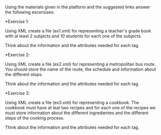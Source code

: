 Using the materials given in the platform and the suggested links answer the following excersises:

*Exercise 1:

Using XML create a file (ex1.xml) for representing a teacher's grade book with al least 2 subjects  and 10 students for each one of the subjects.

Think about the information and the attributes needed for each tag.

*Exercise 2:

Using XML create a file (ex2.xml) for representing a metropolitan bus route. You should store the name of the route, the schedule and information about the different stops.

Think about the information and the attributes needed for each tag.

*Exercise 3:

Using XML create a file (ex3.xml) for represenitng a cookbook. The cookbook must have at leat two recipes and for each one of the recipes we must store information about the different ingredientes and the different steps of the cooking process.

Think about the information and the attributes needed for each tag.
